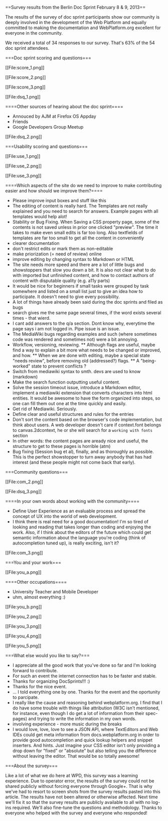==Survey results from the Berlin Doc Sprint February 8 & 9, 2013==

The results of the survey of doc sprint participants show our community is deeply involved in the development of the Web Platform and equally committed to making the documentation and WebPlatform.org excellent for everyone in the community.

We received a total of 34 responses to our survey. That's 63% of the 54 doc sprint attendees.

===Doc sprint scoring and questions===

[[File:score_1.png]]


[[File:score_2.png]]

[[File:score_3.png]]


[[File:dsq_1.png]]

====Other sources of hearing about the doc sprint====
* Annouced by AJM at Firefox OS Appday
* Friends
* Google Developers Group Meetup

[[File:dsq_2.png]]

===Usability scoring and questions===

[[File:use_1.png]]

[[File:use_2.png]]

[[File:use_3.png]]

====Which aspects of the site do we need to improve to make contributing easier and how should we improve them?====
* Please improve input boxes and stuff like this
* The editing of content is really hard. The Templates are not really explained and you need to search for answers. Example pages with all templates would help alot!
* Stability or Bug Fixing. When Saving a CSS property page, some of the contents is not saved unless in prior one clicked "preview". The time it takes to make even small edits is far too long. Also textfields of templates are far too small to get all the content in conveniently
* clearer documentation
* don't restrict edits or mark them as non-editable
* make priorization (= need of review) online
* improve editing by changing syntax to Markdown or HTML
* The site needs more speed and there are a lot of little bugs and showstoppers that slow you down a bit. It is also not clear what to do with imported but unfinished content, and how to contact authors of content with disputable quality (e.g. a11y parts)
* It would be nice for beginners if small tasks were grouped by task somewhere and listed on a small list just to give an idea how to participate. It doesn't need to give every possibility.
* A lot of things have already been said during the doc sprints and filed as bugs
* search gives me the same page several times, if the word exists several times - that wierd.
* I cant add answers to the q/a section. Dont know why, everytime the page says i am not logged in. Pipe issue is an issue. 
* The MediaWiki bugs regarding examples and such (where sometimes code was rendered and sometimes not) were a bit annoying.
* Workflow, versioning, reviewing. 
** Although flags are useful, maybe find a way to explain a bit more what needs to be changed or improved, and how. 
** When we are done with editing, maybe a special state "needs review", before removing old (addressed?) flags.
** A "being-worked" state to prevent conflicts ?
* Switch from mediawiki syntax to smth. devs are used to know (markdown)
* Make the search function outputting useful content.
* Solve the session timeout issue, introduce a Markdown editor, implement a mediawiki extension that converts characters into html entities. It would be awesome to have the form organized into steps, so one can fill them out one at the time quickly and easily.
* Get rid of Mediawiki. Seriously.
* Define clear and useful structures and rules for the entries
* Don't sort the content based on the browser's code implementation, but think about users. A web developer doesn't care if context.font belongs to canvas.2dcontext, he or she will search for a `working with fonts` section
* In other words: the content pages are aready nice and useful, the structure to get to these pages is horrible (atm)
* Bug fixing (Session bug et al), finally, and as thoroughly as possible. This is the perfect showstopper to turn away anybody that has had interest (and these people might not come back that early).

===Community questions===

[[File:com_2.png]]

[[File:dsq_3.png]]

====In your own words about working with the community====
* Define User Experience as an evaluable process and spread the concept of UX into the world of web development.
* I think there is real need for a good documentation! I'm so tired of looking and reading that takes longer than coding and enjoying the work. Also, if I think about the editors of the future which could get semantic information about the language you're coding (think of autocompletion tuned up), is really exciting, isn't it?


[[File:com_3.png]]

===You and your work===

[[File:you_a.png]]

====Other occupations====
* University Teacher and Mobile Developer
* uhm, almost everything :)

[[File:you_b.png]]

[[File:you_2.png]]

[[File:you_3.png]]

[[File:you_4.png]]

[[File:you_5.png]]

===What else would you like to say?===
* I appreciate all the good work that you've done so far and I'm looking forward to contribute.
* For such an event the internet connection has to be faster and stable.
* Thanks for organizing DocSprints!!! :)
* Thanks for the nice event.
* ... I told everything one by one. Thanks for the event and the oportunity to parcipate.
* I really like the cause and reasoning behind webplatform.org. I find that I do have some trouble with things like attribution (W3C isn't mentioned, for instance, even though I do get a lot of information from their spec-pages) and trying to write the information in my own words.
* involving experience - more music during the breaks
* I would love, love, love to see a JSON API, where TextEditors and Web IDEs could get meta information from docs.webplatform.org in order to provide good autocompletion and quick lookup helpers and snippet inserters. And hints. Just imagine your CSS editor isn't only providing a drop down for "fixed" or "absolute" but also telling you the difference without leaving the editor. That would be so totally awesome!

===About the survey===

Like a lot of what we do here at WPD, this survey was a learning experience. Due to operator error, the results of the survey could not be shared publicly without forcing everyone through Google+. That is why we've had to resort to screen shots from the survey results pasted into this article. The results have not been altered or otherwise affected. Next time we'll fix it so that the survey results are publicly available to all with no log-ins required. We'll also fine-tune the questions and methodology. Thanks to everyone who helped with the survey and everyone who responded!